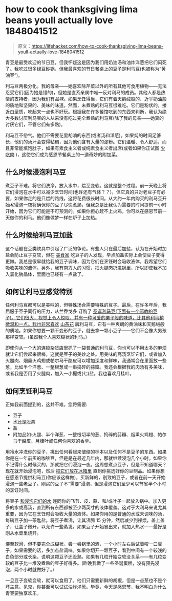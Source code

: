 # how to cook thanksgiving lima beans youll actually love 1848041512

> 原文：<https://lifehacker.com/how-to-cook-thanksgiving-lima-beans-youll-actually-love-1848041512>

青豆是最受欢迎的节日豆，但我怀疑这是因为我们用奶油汤和油炸洋葱把它们闷死了。我吃过很多绿豆砂锅，但我最喜欢的节日餐桌上的豆子是利马豆(也被称为“黄油豆”)。

利马豆两极分化。我的母亲——她喜欢除芹菜以外的所有其他可食用植物——无法忍受它们(因为她是错的)，但她是直系亲属中唯一反对利马的成员。其他人都是热情的支持者，因为我们有*品味*。如果烹饪得当，它们有着天鹅绒般的、近乎奶油般的质地和坚果的、美味的味道。然而，未煮熟的利马豆很难吃。它们是粉状的，接近白垩质，吃起来一点也不好玩。根据我在许多餐馆吃到的东西来判断，我认为绝大多数讨厌利马豆的人从来没有吃过完全煮熟的利马豆(除了我的母亲——她真的讨厌它们，不管它们有多熟)。



利马豆不俗气。他们不需要花里胡哨的东西(或者汤和洋葱)。如果炖的时间足够长，他们的汤汁会变得粘稠，因为他们含有大量的淀粉。它们温暖、令人舒适，而且非常能填饱肚子，如果有素食主义者或纯素食主义者出席(或者如果你正试图 [少吃肉](https://lifehacker.com/how-to-become-a-vegetarian-or-eat-less-meat-1846842178) )，这使它们成为感恩节餐桌上的一道奇妙的附加菜。

## 什么时候浸泡利马豆

煮豆子不难。将它们洗净，放入水中，煨至变软。这就是整个过程。前一天晚上将它们浸泡在水中可以减少烹饪时间(也许还有气体？？)，但它真的只对老豆子有必要，如果你走的是只煨的路线，这将花费很长时间。从大约一年内购买的利马豆开始*和*浸泡一夜将确保你的豆子尽快煮熟，但我总是比我认为需要的时间提前一小时开始，因为它们可能是不可预测的。如果你担心赶不上火鸡，你可以在感恩节前一天做你的利马。他们像做梦一样在炉子上加热。

## 什么时候给利马豆加盐

这个话题在豆类炊具中引起了广泛的争论。有些人只在最后加盐，认为在开始时加盐会防止豆子变软，但在 [美食家](https://www.epicurious.com/expert-advice/soaking-salting-dried-bean-myths-article) 吃豆子的人发现，早点加盐实际上会使豆子变得更嫩。我总是很早就给我的豆子调味，因为它们在烹饪时会吸收液体，我希望它们吸收美味的液体。另外，我有南方人的习惯，把火腿肉扔进锅里，所以即使我不加入氯化钠晶体，里面也已经有一点盐了。

## 如何让利马豆感觉特别

任何利马豆都可以是美味的，但特殊场合需要特殊的豆子。最后，在许多年后，我屈服于豆子同行的压力，从兰乔戈多 订购了 [圣诞利马豆(下面有一个邪教的豆子)。它们很大，视觉上令人惊叹，并有一种可爱的栗子般的味道，比其他利马稍微温和一点。我也非常喜欢](https://www.ranchogordo.com/collections/heirloom-beans/products/christmas-lima-beans) [山茶花](https://www.camelliabrand.com/) 牌利马豆，它有一种爽朗的黄油味和天鹅绒般的质地。如果你想要一颗不变形的豆子，就去拿一颗小豆子——它们不会像大男孩那样变软。(虽然我个人喜欢糊状的利马。)



即使你从一个大的连锁杂货店里抓了一袋普通的利马豆，你也可以不用太多的麻烦就让它们尝起来很棒，这就是豆子的美妙之处。用美味的高汤烹饪它们，或者加入火腿肉、烟熏火鸡翅或帕尔马干酪皮可以增加深度和鲜味，我通常会在里面放一些葱，比如半个洋葱、一整根葱或一串捣碎的蒜瓣。我还会根据我的肉汤有多美味，或者我是否用了火腿肉，加入一小撮或(七)盐。我也喜欢月桂叶。

## 如何烹饪利马豆

正如我前面提到的，这并不难。您将需要:

*   豆子
*   水还是股票
*   盐
*   附加品如:火腿、半个洋葱、一整根切半的葱、捣碎的蒜瓣、烟熏火鸡翅、帕尔马干酪皮、月桂叶或任何你喜欢的香草。

用冷水冲洗你的豆子，挑出任何看起来皱缩的标本以及任何不是豆子的东西。如果你是在一年前买的咖啡豆，但是是在最近几年内，那就继续浸泡几个小时。如果你不记得什么时候买的，那就把它们浸泡一夜。这周想煮点豆子，但是不知道哪天？现在就开始浸泡吧，然后 [把它们放在冰箱里](https://lifehacker.com/soak-your-beans-in-the-fridge-for-faster-meal-prep-1832374408) 直到你挑选好你的豆制品。如果你想在感恩节提供利马豆(你应该这样做)，买新鲜的，别致的豆子，或者在前一天开始浸泡一些老豆子。刚买的豆子不“需要”浸泡，但是浸泡它们至少可以节省半个小时的烹饪时间。

将豆子 [和浸泡它们的水](https://lifehacker.com/dont-waste-your-precious-bean-soaking-water-1847681131) 连同你的飞节、皮、蒜、和/或叶子一起放入锅中。加入更多的水或高汤，直到所有东西都被至少两英寸的液体覆盖。这对于大利马来说尤其重要，因为它在烹饪时会吸收大量的液体。如果你用的是普通的水或未调味的汤，每磅豆子加一茶匙盐。将豆子煮沸，让其沸腾 15 分钟，然后减少到裸煨，盖上盖子，让盖子微开，以允许一些蒸发。如果豆子开始冒出来，就加入热水——最好是刚从水壶里烧开。



煨至软滑，但不要完全成糊状。尝一尝锅里的酒，一个小时左右后试着咬一口豆子，如果需要的话，多加点盐调味。如果你切开一颗豆子，看到中间有一个较浅的白色部分或长条，说明这颗豆子还没熟。如果有几粒开始变软没关系——有几粒变软的豆子比一堆没煮熟的豆子好得多。(昨晚我做了一些圣诞蛋糕，没有预先浸泡，两个小时就做好了。)

一旦豆子变软变软，就可以食用了。他们只需要新鲜的胡椒，但是一点葱也不是个坏主意。见鬼，你甚至可以试试油炸洋葱。毕竟，今天是感恩节，我不明白为什么青豆要独享欢乐。